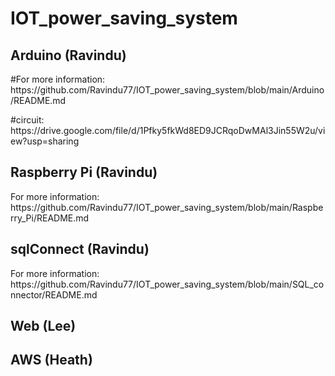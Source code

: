<h1>IOT_power_saving_system</h1>

<h2>Arduino (Ravindu)</h2>
    <p>#For more information: https://github.com/Ravindu77/IOT_power_saving_system/blob/main/Arduino/README.md</p>
    <p>#circuit: https://drive.google.com/file/d/1Pfky5fkWd8ED9JCRqoDwMAl3Jin55W2u/view?usp=sharing</p>

<h2>Raspberry Pi (Ravindu)</h2>
    For more information: https://github.com/Ravindu77/IOT_power_saving_system/blob/main/Raspberry_Pi/README.md

<h2>sqlConnect (Ravindu)</h2>
    For more information: https://github.com/Ravindu77/IOT_power_saving_system/blob/main/SQL_connector/README.md

<h2>Web (Lee)</h2>
    

<h2>AWS (Heath)</h2>
